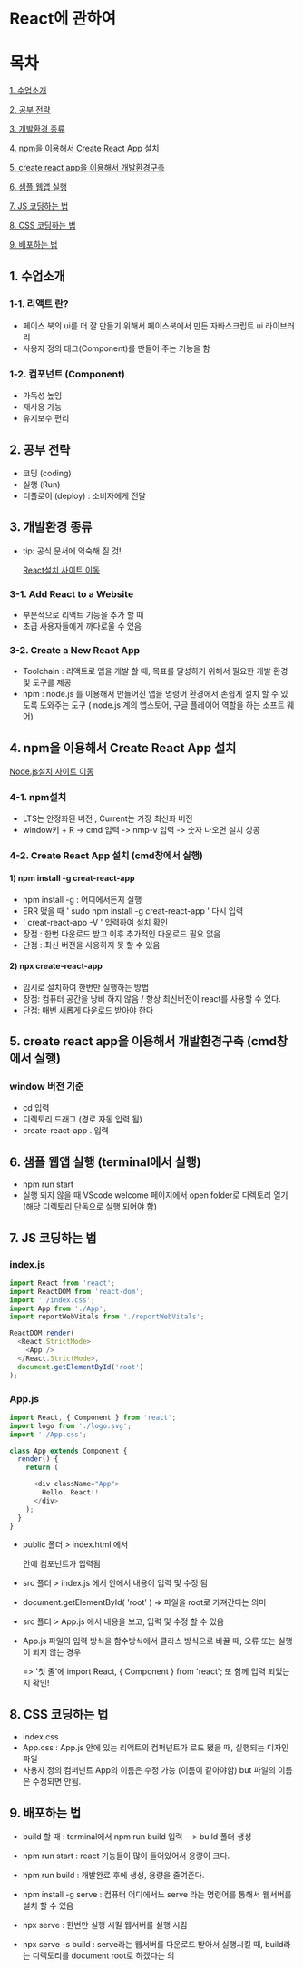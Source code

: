 # React에 관하여 

# 목차 
[1. 수업소개](#1-수업소개)


[2. 공부 전략](#2-공부-전략)


[3. 개발환경 종류](#3-개발환경-종류)


[4. npm을 이용해서 Create React App 설치](#4-npm을-이용해서-create-react-app-설치)


[5. create react app을 이용해서 개발환경구축](#5-create-react-app을-이용해서-개발환경구축)


[6. 샘플 웹앱 실행](#6-샘플-웹앱-실행)


[7. JS 코딩하는 법](#7-js-코딩하는-법)


[8. CSS 코딩하는 법](#8-css-코딩하는-법)


[9. 배포하는 법](#9-배포하는-법)




## 1. 수업소개 
### 1-1. 리액트 란? 
* 페이스 북의 ui를 더 잘 만들기 위해서 페이스북에서 만든 자바스크립트 ui 라이브러리 
* 사용자 정의 태그(Component)를 만들어 주는 기능을 함

### 1-2. 컴포넌트 (Component)
* 가독성 높임 
* 재사용 가능
* 유지보수 편리 


## 2. 공부 전략 
* 코딩 (coding) 
* 실행 (Run)
* 디플로이 (deploy) : 소비자에게 전달 


## 3. 개발환경 종류
* tip: 공식 문서에 익숙해 질 것! 

  [React설치 사이트 이동](https://reactjs.org/) 

### 3-1. Add React to a Website
* 부분적으로 리액트 기능을 추가 할 때 
* 초급 사용자들에게 까다로울 수 있음 

### 3-2. Create a New React App
* Toolchain : 리액트로 앱을 개발 할 때, 목표를 달성하기 위해서 필요한 개발 환경 및 도구를 제공
* npm : node.js 를 이용해서 만들어진 앱을 명령어 환경에서 손쉽게 설치 할 수 있도록 도와주는 도구 ( node.js 계의 앱스토어, 구글 플레이어 역할을 하는 소프트 웨어) 


## 4. npm을 이용해서 Create React App 설치

  [Node.js설치 사이트 이동](https://nodejs.org/en/)

### 4-1. npm설치
* LTS는 안정화된 버전 , Current는 가장 최신화 버전
* window키 + R  ->  cmd 입력 -> nmp-v 입력 -> 숫자 나오면 설치 성공

### 4-2. Create React App 설치 (cmd창에서 실행)
#### 1) npm install -g creat-react-app
* npm install -g : 어디에서든지 실행 
* ERR 떴을 때 ' sudo npm install -g creat-react-app ' 다시 입력 
* ' creat-react-app -V ' 입력하여 설치 확인
* 장점 : 한번 다운로드 받고 이후 추가적인 다운로드 필요 없음
* 단점 : 최신 버전을 사용하지 못 할 수 있음

#### 2) npx create-react-app
* 임시로 설치하여 한번만 실행하는 방법 
* 장점: 컴퓨터 공간을 낭비 하지 않음 / 항상 최신버전이 react를 사용할 수 있다.
* 단점: 매번 새롭게 다운로드 받아야 한다

## 5. create react app을 이용해서 개발환경구축 (cmd창에서 실행)
### window 버전 기준 
* cd 입력 
* 디렉토리 드래그 (경로 자동 입력 됨)
* create-react-app .  입력 

## 6. 샘플 웹앱 실행 (terminal에서 실행) 
* npm run start
* 실행 되지 않을 때 VScode welcome 페이지에서 open folder로 디렉토리 열기 (해당 디렉토리 단독으로 실행 되어야 함)

## 7. JS 코딩하는 법 
### index.js 
```javascript
import React from 'react';
import ReactDOM from 'react-dom';
import './index.css';
import App from './App';
import reportWebVitals from './reportWebVitals';

ReactDOM.render(
  <React.StrictMode>
    <App />
  </React.StrictMode>,
  document.getElementById('root')
);

```

### App.js 
```javascript
import React, { Component } from 'react';
import logo from './logo.svg';
import './App.css';

class App extends Component {
  render() {
    return (

      <div className="App">
        Hello, React!!
      </div>
    );
  }
}
```
* public 폴더 > index.html  에서 <div id= "root"> </div> 안에 컴포넌트가 입력됨
* src 폴더 > index.js 에서  <App />안에서 내용이 입력 및 수정 됨
* document.getElementById( 'root' )  =>  <App /> 파일을 root로 가져간다는 의미 
* src 폴더 > App.js  에서  <App /> 내용을 보고, 입력 및 수정 할 수 있음


* App.js 파일의 입력 방식을 함수방식에서 클라스 방식으로 바꿀 때,  오류 또는 실행이 되지 않는 경우

  => '첫 줄'에 import React, { Component } from 'react'; 또 함께 입력 되었는지 확인!

## 8. CSS 코딩하는 법 
* index.css 
* App.css : App.js 안에 있는 리액트의 컴퍼넌트가 로드 됐을 때, 실행되는 디자인 파일
* 사용자 정의 컴퍼넌트 App의 이름은 수정 가능 (이름이 같아야함)  but 파일의 이름은 수정되면 안됨.

## 9. 배포하는 법 
* build 할 때 : terminal에서 npm run build 입력 --> build 폴더 생성 


* npm run start : react 기능들이 많이 들어있어서 용량이 크다. 
* npm run build : 개발완료 후에 생성, 용량을 줄여준다.

* npm install -g serve : 컴퓨터 어디에서느 serve 라는 명령어를 통해서 웹서버를 설치 할 수 있음 
* npx serve :  한번만 실행 시킬 웹서버를 실행 시킴 
* npx serve -s build : serve라는 웹서버를 다운로드 받아서 실행시킬 때, build라는 디렉토리를 document root로 하겠다는 의


